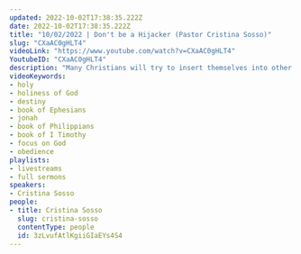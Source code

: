 ```yaml
---
updated: 2022-10-02T17:38:35.222Z
date: 2022-10-02T17:38:35.222Z
title: "10/02/2022 | Don't be a Hijacker (Pastor Cristina Sosso)"
slug: "CXaAC0gHLT4"
videoLink: "https://www.youtube.com/watch?v=CXaAC0gHLT4"
YoutubeID: "CXaAC0gHLT4"
description: "Many Christians will try to insert themselves into other peoples' callings. In doing so they become a stumbling block for others and the move of God. In a similar way Jonah tried to hijack God's move of salvation and repentance for Nineveh. Jonah didn't want Nineveh to be spared so he tried to hijack God's will. These are all examples of people not treating God as holy. Many Christians are frustrated that they aren't being used by God, because they continually try to impose their will on God and others. So, you need to keep this in mind when the Lord gives you an assignment. You have to do everything in your power to protect it. Don't let anyone postpone your obedience. Don't let people change the instructions or redirect these things. These things are essential to manifest your destiny for the glory of God and His Kingdom. This sermon was delivered by Pastor Cristina Sosso at Freedom Fellowship Church International on October 2, 2022."
videoKeywords:
- holy
- holiness of God
- destiny
- book of Ephesians
- jonah
- book of Philippians
- book of I Timothy
- focus on God
- obedience
playlists:
- livestreams
- full sermons
speakers:
- Cristina Sosso
people:
- title: Cristina Sosso
  slug: cristina-sosso
  contentType: people
  id: 3zLvufAtlKgiiGIaEYs4S4
---
```


